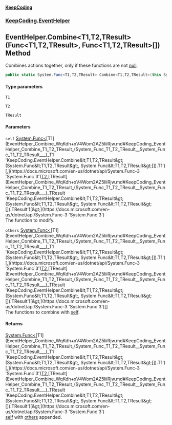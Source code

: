#### [KeepCoding](index.md 'index')
### [KeepCoding](KeepCoding.md 'KeepCoding').[EventHelper](EventHelper.md 'KeepCoding.EventHelper')
## EventHelper.Combine&lt;T1,T2,TResult&gt;(Func&lt;T1,T2,TResult&gt;, Func&lt;T1,T2,TResult&gt;[]) Method
Combines actions together, only if these functions are not [null](https://docs.microsoft.com/en-us/dotnet/csharp/language-reference/keywords/null 'https://docs.microsoft.com/en-us/dotnet/csharp/language-reference/keywords/null').  
```csharp
public static System.Func<T1,T2,TResult> Combine<T1,T2,TResult>(this System.Func<T1,T2,TResult> self, params System.Func<T1,T2,TResult>[] others);
```
#### Type parameters
<a name='KeepCoding_EventHelper_Combine_T1_T2_TResult_(System_Func_T1_T2_TResult__System_Func_T1_T2_TResult___)_T1'></a>
`T1`  
  
<a name='KeepCoding_EventHelper_Combine_T1_T2_TResult_(System_Func_T1_T2_TResult__System_Func_T1_T2_TResult___)_T2'></a>
`T2`  
  
<a name='KeepCoding_EventHelper_Combine_T1_T2_TResult_(System_Func_T1_T2_TResult__System_Func_T1_T2_TResult___)_TResult'></a>
`TResult`  
  
#### Parameters
<a name='KeepCoding_EventHelper_Combine_T1_T2_TResult_(System_Func_T1_T2_TResult__System_Func_T1_T2_TResult___)_self'></a>
`self` [System.Func&lt;](https://docs.microsoft.com/en-us/dotnet/api/System.Func-3 'System.Func`3')[T1](EventHelper_Combine_WqKdh+xV4Wom2AZ5liiRjw.md#KeepCoding_EventHelper_Combine_T1_T2_TResult_(System_Func_T1_T2_TResult__System_Func_T1_T2_TResult___)_T1 'KeepCoding.EventHelper.Combine&lt;T1,T2,TResult&gt;(System.Func&lt;T1,T2,TResult&gt;, System.Func&lt;T1,T2,TResult&gt;[]).T1')[,](https://docs.microsoft.com/en-us/dotnet/api/System.Func-3 'System.Func`3')[T2](EventHelper_Combine_WqKdh+xV4Wom2AZ5liiRjw.md#KeepCoding_EventHelper_Combine_T1_T2_TResult_(System_Func_T1_T2_TResult__System_Func_T1_T2_TResult___)_T2 'KeepCoding.EventHelper.Combine&lt;T1,T2,TResult&gt;(System.Func&lt;T1,T2,TResult&gt;, System.Func&lt;T1,T2,TResult&gt;[]).T2')[,](https://docs.microsoft.com/en-us/dotnet/api/System.Func-3 'System.Func`3')[TResult](EventHelper_Combine_WqKdh+xV4Wom2AZ5liiRjw.md#KeepCoding_EventHelper_Combine_T1_T2_TResult_(System_Func_T1_T2_TResult__System_Func_T1_T2_TResult___)_TResult 'KeepCoding.EventHelper.Combine&lt;T1,T2,TResult&gt;(System.Func&lt;T1,T2,TResult&gt;, System.Func&lt;T1,T2,TResult&gt;[]).TResult')[&gt;](https://docs.microsoft.com/en-us/dotnet/api/System.Func-3 'System.Func`3')  
The function to modify.
  
<a name='KeepCoding_EventHelper_Combine_T1_T2_TResult_(System_Func_T1_T2_TResult__System_Func_T1_T2_TResult___)_others'></a>
`others` [System.Func&lt;](https://docs.microsoft.com/en-us/dotnet/api/System.Func-3 'System.Func`3')[T1](EventHelper_Combine_WqKdh+xV4Wom2AZ5liiRjw.md#KeepCoding_EventHelper_Combine_T1_T2_TResult_(System_Func_T1_T2_TResult__System_Func_T1_T2_TResult___)_T1 'KeepCoding.EventHelper.Combine&lt;T1,T2,TResult&gt;(System.Func&lt;T1,T2,TResult&gt;, System.Func&lt;T1,T2,TResult&gt;[]).T1')[,](https://docs.microsoft.com/en-us/dotnet/api/System.Func-3 'System.Func`3')[T2](EventHelper_Combine_WqKdh+xV4Wom2AZ5liiRjw.md#KeepCoding_EventHelper_Combine_T1_T2_TResult_(System_Func_T1_T2_TResult__System_Func_T1_T2_TResult___)_T2 'KeepCoding.EventHelper.Combine&lt;T1,T2,TResult&gt;(System.Func&lt;T1,T2,TResult&gt;, System.Func&lt;T1,T2,TResult&gt;[]).T2')[,](https://docs.microsoft.com/en-us/dotnet/api/System.Func-3 'System.Func`3')[TResult](EventHelper_Combine_WqKdh+xV4Wom2AZ5liiRjw.md#KeepCoding_EventHelper_Combine_T1_T2_TResult_(System_Func_T1_T2_TResult__System_Func_T1_T2_TResult___)_TResult 'KeepCoding.EventHelper.Combine&lt;T1,T2,TResult&gt;(System.Func&lt;T1,T2,TResult&gt;, System.Func&lt;T1,T2,TResult&gt;[]).TResult')[&gt;](https://docs.microsoft.com/en-us/dotnet/api/System.Func-3 'System.Func`3')[[]](https://docs.microsoft.com/en-us/dotnet/api/System.Array 'System.Array')  
The functions to combine with [self](EventHelper_Combine_WqKdh+xV4Wom2AZ5liiRjw.md#KeepCoding_EventHelper_Combine_T1_T2_TResult_(System_Func_T1_T2_TResult__System_Func_T1_T2_TResult___)_self 'KeepCoding.EventHelper.Combine&lt;T1,T2,TResult&gt;(System.Func&lt;T1,T2,TResult&gt;, System.Func&lt;T1,T2,TResult&gt;[]).self').
  
#### Returns
[System.Func&lt;](https://docs.microsoft.com/en-us/dotnet/api/System.Func-3 'System.Func`3')[T1](EventHelper_Combine_WqKdh+xV4Wom2AZ5liiRjw.md#KeepCoding_EventHelper_Combine_T1_T2_TResult_(System_Func_T1_T2_TResult__System_Func_T1_T2_TResult___)_T1 'KeepCoding.EventHelper.Combine&lt;T1,T2,TResult&gt;(System.Func&lt;T1,T2,TResult&gt;, System.Func&lt;T1,T2,TResult&gt;[]).T1')[,](https://docs.microsoft.com/en-us/dotnet/api/System.Func-3 'System.Func`3')[T2](EventHelper_Combine_WqKdh+xV4Wom2AZ5liiRjw.md#KeepCoding_EventHelper_Combine_T1_T2_TResult_(System_Func_T1_T2_TResult__System_Func_T1_T2_TResult___)_T2 'KeepCoding.EventHelper.Combine&lt;T1,T2,TResult&gt;(System.Func&lt;T1,T2,TResult&gt;, System.Func&lt;T1,T2,TResult&gt;[]).T2')[,](https://docs.microsoft.com/en-us/dotnet/api/System.Func-3 'System.Func`3')[TResult](EventHelper_Combine_WqKdh+xV4Wom2AZ5liiRjw.md#KeepCoding_EventHelper_Combine_T1_T2_TResult_(System_Func_T1_T2_TResult__System_Func_T1_T2_TResult___)_TResult 'KeepCoding.EventHelper.Combine&lt;T1,T2,TResult&gt;(System.Func&lt;T1,T2,TResult&gt;, System.Func&lt;T1,T2,TResult&gt;[]).TResult')[&gt;](https://docs.microsoft.com/en-us/dotnet/api/System.Func-3 'System.Func`3')  
[self](EventHelper_Combine_WqKdh+xV4Wom2AZ5liiRjw.md#KeepCoding_EventHelper_Combine_T1_T2_TResult_(System_Func_T1_T2_TResult__System_Func_T1_T2_TResult___)_self 'KeepCoding.EventHelper.Combine&lt;T1,T2,TResult&gt;(System.Func&lt;T1,T2,TResult&gt;, System.Func&lt;T1,T2,TResult&gt;[]).self') with [others](EventHelper_Combine_WqKdh+xV4Wom2AZ5liiRjw.md#KeepCoding_EventHelper_Combine_T1_T2_TResult_(System_Func_T1_T2_TResult__System_Func_T1_T2_TResult___)_others 'KeepCoding.EventHelper.Combine&lt;T1,T2,TResult&gt;(System.Func&lt;T1,T2,TResult&gt;, System.Func&lt;T1,T2,TResult&gt;[]).others') appended.
